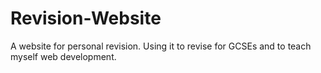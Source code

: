 # Revision-Website
A website for personal revision. Using it to revise for GCSEs and to teach myself web development.
